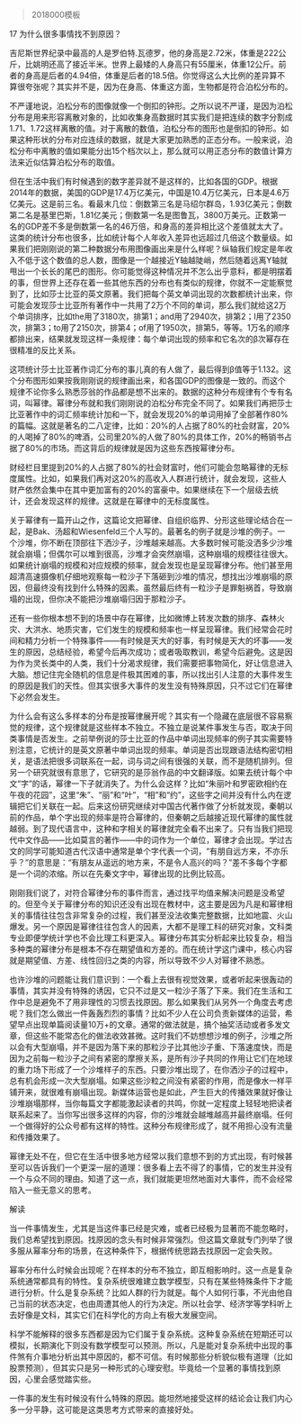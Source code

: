 # 
> 2018000模板


17 为什么很多事情找不到原因？


吉尼斯世界纪录中最高的人是罗伯特.瓦德罗，他的身高是2.72米，体重是222公斤，比姚明还高了接近半米。世界上最矮的人身高只有55厘米，体重12公斤。前者的身高是后者的4.94倍，体重是后者的18.5倍。你觉得这么大比例的差异算不算很夸张呢？其实并不是，因为在身高、体重这方面，生物都是符合泊松分布的。

不严谨地说，泊松分布的图像就像一个倒扣的钟形。之所以说不严谨，是因为泊松分布是用来形容离散对象的，比如收集身高数据时其实我们是把连续的数字分割成1.71、1.72这样离散的值。对于离散的数值，泊松分布的图形也是倒扣的钟形。如果这种形状的分布对应连续的数据，就是大家更加熟悉的正态分布。一般来说，泊松分布中离散的值如果能分出15个档次以上，那么就可以用正态分布的数值计算方法来近似估算泊松分布的取值。

但在生活中我们有时候遇到的数字差异就不是这样的，比如各国的GDP。根据2014年的数据，美国的GDP是17.4万亿美元，中国是10.4万亿美元，日本是4.6万亿美元。这是前三名。看最末几位：倒数第三名是马绍尔群岛，1.93亿美元；倒数第二名是基里巴斯，1.81亿美元；倒数第一名是图鲁瓦，3800万美元。正数第一名的GDP差不多是倒数第一名的46万倍，和身高的差异相比这个差值就太大了。这类的统计分布也很多，比如统计每个人年收入差异也远超过几倍这个数量级。如果我们把刚刚说的第二种数据分布用图像画出来是什么样呢？纵轴我们规定是年收入不低于这个数值的总人数，图像是一个越接近Y轴越陡峭，然后随着远离Y轴就甩出一个长长的尾巴的图形。你可能觉得这种情况并不怎么出乎意料，都是明摆着的事，但世界上还存在着一些其他东西的分布也有类似的规律，你就不一定能察觉到了，比如莎士比亚的英文原著。我们把每个英文单词出现的次数都统计出来，你可能会发现莎士比亚所有著作中一共用了2万个不同的单词，那么我们就给这2万个单词排序，比如the用了3180次，排第1；and用了2940次，排第2；I用了2350次，排第3；to用了2150次，排第4；of用了1950次，排第5，等等。1万名的顺序都排出来，结果就发现这样一条规律：每个单词出现的频率和它名次的β次幂存在很精准的反比关系。

这项统计莎士比亚著作词汇分布的事儿真的有人做了，最后得到β值等于1.132。这个分布图形如果按我刚刚说的规律画出来，和各国GDP的图像是一致的。而这个规律不论你多么熟悉莎翁的作品都是想不出来的。数据的这种分布规律有个专有名词，叫幂律。幂律分布就和我们刚刚说的泊松分布完全不同了。如果我们再把莎士比亚著作中的词汇频率统计加和一下，就会发现20%的单词用掉了全部著作80%的篇幅。这就是著名的二八定律，比如：20%的人占据了80%的社会财富，20%的人喝掉了80%的啤酒，公司里20%的人做了80%的具体工作，20%的畅销书占据了80%的市场。而这背后的规律就是因为这些东西按幂律分布。

财经栏目里提到20%的人占据了80%的社会财富时，他们可能会忽略幂律的无标度属性。比如，如果我们再对这20%的高收入人群进行统计，就会发现，这些人财产依然会集中在其中更加富有的20%的富豪中。如果继续在下一个层级去统计，还会发现这样的规律。这就是在幂律中的无标度属性。

关于幂律有一篇开山之作，这篇论文把幂律、自组织临界、分形这些理论结合在一起，是Bak、汤超和Wiesenfeld三个人写的。最著名的例子就是沙堆的例子。一个沙堆，你不断在顶部往下洒沙子，沙堆越来越高。大多数时候可能没洒多少沙堆就会崩塌；但偶尔可以堆到很高，沙堆才会突然崩塌，这种崩塌的规模往往很大。如果统计崩塌的规模和对应规模的频率，就会发现也是呈现幂律分布。他们甚至用超清高速摄像机仔细地观察每一粒沙子下落砸到沙堆的情况，想找出沙堆崩塌的原因，但最终没有找到什么特殊的因素。虽然最后终有一粒沙子是罪魁祸首，导致崩塌的出现，但你决不能把沙堆崩塌归因于那粒沙子。

还有一些你根本想不到的场景中存在幂律，比如微博上转发次数的排序、森林火灾、大洪水、地质灾害，它们发生的规模和频率也一样呈现幂律。我们经常会花时间和精力分析一个特殊事件——有时候是天大的好事，有时候是天大的坏事——发生的原因，总结经验，希望今后再次成功；或者吸取教训，希望今后避免。这是因为作为灵长类中的人类，我们十分渴求规律，我们需要把事物简化，好让信息进入大脑。想记住完全随机的信息是件极其困难的事，所以找出引人注意的大事件发生的原因是我们的天性。但其实很多大事件的发生没有特殊原因，只不过它们在幂律下必然会发生。

为什么会有这么多样本的分布是按幂律展开呢？其实有一个隐藏在底层很不容易察觉的规律，这个规律就是这些样本不独立。不独立是说某件事发生与否，取决于同类事情是否发生。之前举例说的莎士比亚的作品中单词出现频率的例子其实需要特别注意，它统计的是英文原著中单词出现的频率。单词是否出现跟语法结构密切相关，是语法把很多词联系在一起，词与词之间有很强的关联，而不是随机排列。但另一个研究就很有意思了，它研究的是莎翁作品的中文翻译版。如果去统计每个中文“字”的话，幂律一下子就消失了。为什么会这样？比如“朱丽叶和罗密欧相约在午夜的花园”，这里“朱”、“丽”和“叶”，“相”和“约”，这些字之间并没有什么内在逻辑把它们关联在一起。后来这份研究继续对中国古代著作做了分析就发现，秦朝以前的作品，单个字出现的频率是符合幂律的，但秦朝之后越接近现代幂律的属性就越弱。到了现代语言中，这种和字相关的幂律就完全看不出来了。只有当我们把现代中文作品——比如莫言的著作——中的词作为一个单位，幂律才会出现。学过古文的同学可能知道古代汉语中通常是单个字代表一个词，“有朋自远方来，不亦乐乎？”的意思是：“有朋友从遥远的地方来，不是令人高兴的吗？”差不多每个字都是一个词的浓缩。所以在先秦文字中，幂律出现的比例比较高。

刚刚我们说了，对符合幂律分布的事件而言，通过找平均值来解决问题是没希望的。但至今关于幂律分布的知识还没有出现在教材中，这主要是因为凡是和幂律相关的事情往往包含非常复杂的过程，我们甚至没法收集完整数据，比如地震、火山爆发。另一个原因是幂律往往包含人的因素，大都不是理工科的研究对象，文科类专业即便学统计学也不会比理工科更深入。幂律分布其实分析起来比较复杂，相当多种类的幂律分布是根本不存在期望值和方差的。而在统计学这门课中，核心内容就是期望值、方差、线性回归之类的内容，所以导致不少人对幂律不熟悉。

也许沙堆的问题能让我们意识到：一个看上去很有视觉效果，或者听起来很轰动的事情，其实并没有特殊的诱因，它只不过是又一粒沙子落了下来。我们在生活和工作中总是避免不了用非理性的习惯去找原因。那么如果我们从另外一个角度去考虑呢？我们怎么做出一件轰轰烈烈的事情？比如不少人在公司负责新媒体的运营，希望早点出现单篇阅读量10万+的文章。通常的做法就是，搞个抽奖活动或者多发文章，但这些不能常态化的做法收效甚微。这时我们不妨想想沙堆的例子，沙堆之所以会有大型崩塌，并不是因为落下来的那粒沙子比其他沙子重、下落速度快，而是因为之前每一粒沙子之间有紧密的摩擦关系，是所有沙子共同的作用让它们在地球的重力场下形成了一个沙堆样子的东西。只要沙堆出现了，在你洒沙子的过程中，总有机会形成一次大型崩塌。如果这些沙粒之间没有紧密的作用，而是像水一样平铺开来，就很难有崩塌出现。新媒体运营也是如此，产生巨大的传播效果就好像让沙堆崩塌那样，当你每篇文字都能激起读者的共鸣，你就一定程度上轻轻地把读者联系起来了。当你写出很多这样的内容，你的沙堆就会越堆越高并最终崩塌。任何一个做得好的公众号都有这样的特性。这种分布规律形成了，就不用担心没有流量和传播效果了。

幂律无处不在，但它在生活中很多地方经常以我们意想不到的方式出现，有时候甚至可以告诉我们一个更深一层的道理：很多看上去不得了的事情，它的发生并没有一个与众不同的理由。知道了这一点，我们就能更坦然地面对大事件，而不会经常陷入一些无意义的思考。





解读


当一件事情发生，尤其是当这件事已经是灾难，或者已经极为显著而不能忽略时，我们总希望找到原因。找原因的念头有时候非常强烈。但这篇文章就专门列举了很多服从幂率分布的场景，在这种条件下，根据传统思路去找原因一定会失败。

幂率分布什么时候会出现呢？在样本的分布不独立，即互相影响时。这一点是复杂系统通常都具有的特性。复杂系统很难建立数学模型，只有在某些特殊条件下才能进行分析。什么是复杂系统？比如人群的行为就是。每个人如何行事，不光由他自己当前的状态决定，也由周遭其他人的行为决定。所以社会学、经济学等学科听上去好像是文科，其实它们在科学化的方向上有极大发展空间。

科学不能解释的很多东西都是因为它们属于复杂系统。这种复杂系统在短期还可以模拟，长期演化下则没有数学模型可以预测。所以，凡是能对复杂系统中出现的事件煞有介事地分析出其中原因的，都不可信。有时候那些分析貌似极有道理（比如股票预测），但其实只是另一种形式的心理安慰。毕竟给一个显著的事情找到原因，心里会感觉踏实些。

一件事的发生有时候没有什么特殊的原因。能坦然地接受这样的结论会让我们内心多一分平静，这可能是这类思考方式带来的直接好处。

